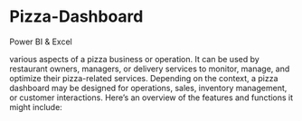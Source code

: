 # Pizza-Dashboard
Power BI &amp; Excel

various aspects of a pizza business or operation. It can be used by restaurant owners, managers, or delivery services to monitor, manage, and optimize their pizza-related services. Depending on the context, a pizza dashboard may be designed for operations, sales, inventory management, or customer interactions. Here’s an overview of the features and functions it might include:
